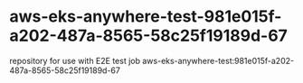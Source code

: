 # aws-eks-anywhere-test-981e015f-a202-487a-8565-58c25f19189d-67
repository for use with E2E test job aws-eks-anywhere-test:981e015f-a202-487a-8565-58c25f19189d-67
